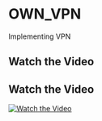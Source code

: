 # OWN_VPN
Implementing VPN
## Watch the Video

## Watch the Video

[![Watch the Video](https://cdn.loom.com/sessions/thumbnails/caa3391e81824ea4b9aa6cec3d8724d9-6f3cfa85eecb50ad-full-play.gif)](https://www.loom.com/embed/caa3391e81824ea4b9aa6cec3d8724d9?sid=dd814a14-4ed5-42e7-9ef9-f4a3f546c35c)
